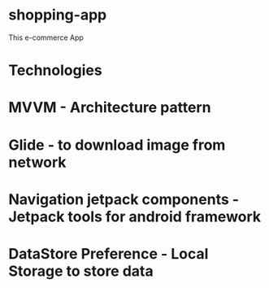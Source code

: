 # shopping-app
 This e-commerce App
# Technologies
#
# MVVM - Architecture pattern
# Glide - to download image from network
# Navigation jetpack components - Jetpack tools for android framework
# DataStore Preference - Local Storage to store data

